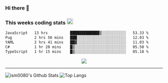 ### Hi there 👋

<!--START_SECTION:giphy-->
<!--END_SECTION:giphy-->

### This weeks coding stats <img src="https://media1.giphy.com/media/LmNwrBhejkK9EFP504/giphy.gif?cid=ecf05e4723nsktnyyj53u162g7cy5rjqfg6gz06kxdg5y55g&rid=giphy.gif" width="20" height="20" />
<!--START_SECTION:waka-->

```txt
JavaScript   13 hrs          █████████████▒░░░░░░░░░░░   53.33 %
Pug          2 hrs 56 mins   ███░░░░░░░░░░░░░░░░░░░░░░   12.03 %
YAML         2 hrs 41 mins   ██▓░░░░░░░░░░░░░░░░░░░░░░   11.03 %
C#           1 hr 20 mins    █▒░░░░░░░░░░░░░░░░░░░░░░░   05.50 %
TypeScript   1 hr 15 mins    █▒░░░░░░░░░░░░░░░░░░░░░░░   05.18 %
```

<!--END_SECTION:waka-->

<!--START_SECTION:comicstrip-->
<p align="center">
 <a href="https://xkcd.com/">
 <img src="https://imgs.xkcd.com/comics/geographic_qualifiers.png" />
</a>
</p>
<!--END_SECTION:comicstrip-->

---

![ism0080's Github Stats](https://github-readme-stats.vercel.app/api?username=ism0080&show_icons=true%hide_border=true&hide=issues)
![Top Langs](https://github-readme-stats.vercel.app/api/top-langs/?username=ism0080&layout=compact)

<!--
**ism0080/ism0080** is a ✨ _special_ ✨ repository because its `README.md` (this file) appears on your GitHub profile.

Here are some ideas to get you started:

- 🔭 I’m currently working on ...
- 🌱 I’m currently learning ...
- 👯 I’m looking to collaborate on ...
- 🤔 I’m looking for help with ...
- 💬 Ask me about ...
- 📫 How to reach me: ...
- 😄 Pronouns: ...
- ⚡ Fun fact: ...
-->
